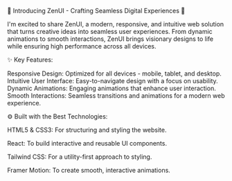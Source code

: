🚀 Introducing ZenUI - Crafting Seamless Digital Experiences 🚀

I'm excited to share ZenUI, a modern, responsive, and intuitive web solution that turns creative ideas into seamless user experiences. From dynamic animations to smooth interactions, ZenUI brings visionary designs to life while ensuring high performance across all devices.

✨ Key Features:

Responsive Design: Optimized for all devices - mobile, tablet, and desktop.
Intuitive User Interface: Easy-to-navigate design with a focus on usability.
Dynamic Animations: Engaging animations that enhance user interaction.
Smooth Interactions: Seamless transitions and animations for a modern web experience.

⚙️ Built with the Best Technologies:

HTML5 & CSS3: For structuring and styling the website.

React: To build interactive and reusable UI components.

Tailwind CSS: For a utility-first approach to styling.

Framer Motion: To create smooth, interactive animations.
